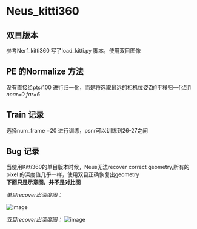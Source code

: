 # Neus_kitti360

## 双目版本
参考Nerf_kitti360 写了load_kitti.py 脚本，使用双目图像

## PE 的Normalize 方法
没有直接给pts/100 进行归一化，而是将选取最远的相机位姿Z的平移归一化到1
*near=0* 
*far=6*

## Train 记录
选择num_frame =20 进行训练，psnr可以训练到26-27之间

## Bug 记录 
当使用Kitti360的单目版本时候，Neus无法recover correct geometry,所有的pixel 的深度值几乎一样，使用双目正确恢复出geometry  
**下面只是示意图，并不是对比图**

*单目recover出深度图：*

![image](https://user-images.githubusercontent.com/111415805/208279798-1e9b3dc1-fe99-4cd5-ab2c-a20b4d078eda.png)

*双目recover出深度图：*
![image](https://user-images.githubusercontent.com/111415805/208279815-74aa5a2a-7fb7-4210-916d-8381d611ff02.png)

